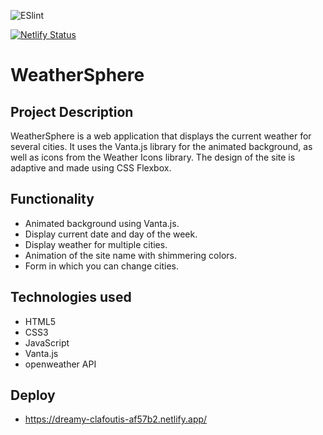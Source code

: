 ![ESlint](https://github.com/JustGitHubUserid9292/weather-site/actions/workflows/main.yml/badge.svg)

[![Netlify Status](https://api.netlify.com/api/v1/badges/361cca78-ae3d-4c75-af94-3e5c81aea429/deploy-status)](https://app.netlify.com/sites/dreamy-clafoutis-af57b2/deploys)

# WeatherSphere

## Project Description

WeatherSphere is a web application that displays the current weather for several cities. It uses the Vanta.js library for the animated background, as well as icons from the Weather Icons library. The design of the site is adaptive and made using CSS Flexbox. 

## Functionality

- Animated background using Vanta.js.
- Display current date and day of the week.
- Display weather for multiple cities.
- Animation of the site name with shimmering colors.
- Form in which you can change cities.

## Technologies used

- HTML5
- CSS3
- JavaScript
- Vanta.js
- openweather API

## Deploy

- https://dreamy-clafoutis-af57b2.netlify.app/